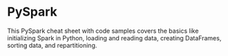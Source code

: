# PySpark
This PySpark cheat sheet with code samples covers the basics like initializing Spark in Python, loading and reading data, creating DataFrames, sorting data, and repartitioning.
